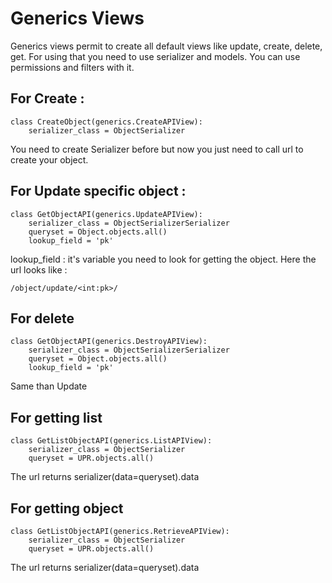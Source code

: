 # Generics Views

Generics views permit to create all default views like update, create, delete, get. 
For using that you need to use serializer and models. You can use permissions and filters with it.

## For Create :

```
class CreateObject(generics.CreateAPIView):
    serializer_class = ObjectSerializer
```

You need to create Serializer before but now you just need to call url to create your object.

## For Update specific object :
```
class GetObjectAPI(generics.UpdateAPIView):
    serializer_class = ObjectSerializerSerializer
    queryset = Object.objects.all()
    lookup_field = 'pk'
```

lookup_field : it's variable you need to look for getting the object. 
Here the url looks like :
```
/object/update/<int:pk>/
```

## For delete 

```
class GetObjectAPI(generics.DestroyAPIView):
    serializer_class = ObjectSerializerSerializer
    queryset = Object.objects.all()
    lookup_field = 'pk'
```

Same than Update

## For getting list 

```
class GetListObjectAPI(generics.ListAPIView):
    serializer_class = ObjectSerializer
    queryset = UPR.objects.all()
```

The url returns serializer(data=queryset).data

## For getting object

```
class GetListObjectAPI(generics.RetrieveAPIView):
    serializer_class = ObjectSerializer
    queryset = UPR.objects.all()
```

The url returns serializer(data=queryset).data
